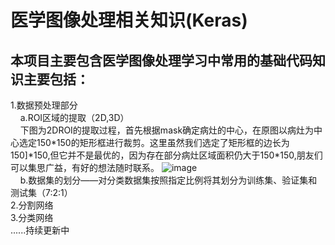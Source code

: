 # 医学图像处理相关知识(Keras)
## 本项目主要包含医学图像处理学习中常用的基础代码知识主要包括：
1.数据预处理部分  
&nbsp;&nbsp;&nbsp;&nbsp;a.ROI区域的提取（2D,3D）  
&nbsp;&nbsp;&nbsp;&nbsp;下图为2DROI的提取过程，首先根据mask确定病灶的中心，在原图以病灶为中心选定150\*150的矩形框进行裁剪。这里虽然我们选定了矩形框的边长为150]\*150,但它并不是最优的，因为存在部分病灶区域面积仍大于150\*150,朋友们可以集思广益，有好的想法随时联系。
![image](https://user-images.githubusercontent.com/61354006/125883143-5d1c0922-b897-4047-a668-7b5d35abd0ec.png)  
&nbsp;&nbsp;&nbsp;&nbsp;b.数据集的划分——对分类数据集按照指定比例将其划分为训练集、验证集和测试集（7:2:1）  
2.分割网络  
3.分类网络  
......持续更新中  
